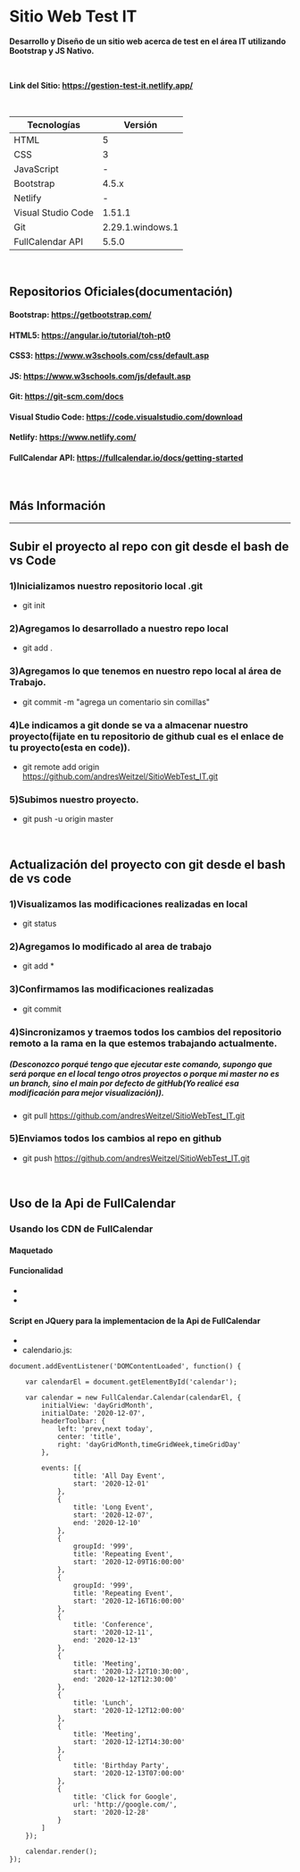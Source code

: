 # Sitio Web Test IT

**Desarrollo y Diseño de un sitio web acerca de test en el área IT utilizando Bootstrap y JS Nativo.**

</br>

**Link del Sitio: https://gestion-test-it.netlify.app/**

</br>

| Tecnologías | Versión |
| ------------- | ------------- |
| HTML |   5 |
| CSS | 3  |
| JavaScript | -  |
| Bootstrap | 4.5.x  |
| Netlify | -  |
| Visual Studio Code | 1.51.1 |
| Git | 2.29.1.windows.1  |
| FullCalendar API | 5.5.0  |

</br>

## Repositorios Oficiales(documentación)

#### Bootstrap:   https://getbootstrap.com/
#### HTML5:     https://angular.io/tutorial/toh-pt0
#### CSS3:         https://www.w3schools.com/css/default.asp
#### JS:        https://www.w3schools.com/js/default.asp
#### Git:         https://git-scm.com/docs
#### Visual Studio Code:        https://code.visualstudio.com/download
#### Netlify:          https://www.netlify.com/
#### FullCalendar API: https://fullcalendar.io/docs/getting-started

</br>

## Más Información

<hr>

## Subir el proyecto al repo con git desde el bash de vs Code 

### 1)Inicializamos nuestro repositorio local .git
* git init

### 2)Agregamos lo desarrollado a nuestro repo local
* git add .

### 3)Agregamos lo que tenemos en nuestro repo local al área de Trabajo.
* git commit -m "agrega un comentario sin comillas"

### 4)Le indicamos a git donde se va a almacenar nuestro proyecto(fijate en tu repositorio de github cual es el enlace de tu proyecto(esta en code)).
* git remote add origin https://github.com/andresWeitzel/SitioWebTest_IT.git

### 5)Subimos nuestro proyecto.
* git push -u origin master


</br>


## Actualización del proyecto con git desde el bash de vs code

### 1)Visualizamos las modificaciones realizadas en local
* git status

### 2)Agregamos lo modificado al area de trabajo
* git add *

### 3)Confirmamos las modificaciones realizadas
* git commit

### 4)Sincronizamos y traemos todos los cambios del repositorio remoto a la rama en la que estemos trabajando actualmente.
##### (Desconozco porqué tengo que ejecutar este comando, supongo que será porque en el local tengo otros proyectos o porque mi master no es un branch, sino el main por defecto de gitHub(Yo realicé esa modificación para mejor visualización)).
* git pull https://github.com/andresWeitzel/SitioWebTest_IT.git

### 5)Enviamos todos los cambios al repo en github
* git push https://github.com/andresWeitzel/SitioWebTest_IT.git

</br>

## Uso de la Api de FullCalendar

### Usando los CDN de FullCalendar

#### Maquetado
 <link rel='stylesheet' href='https://cdn.jsdelivr.net/npm/fullcalendar@5.5.0/main.min.css'>

#### Funcionalidad
*  <script type='text/javascript' src='https://cdn.jsdelivr.net/npm/fullcalendar@5.5.0/main.min.js'></script>
*  <script type='text/javascript' src='https://cdn.jsdelivr.net/npm/fullcalendar@5.5.0/locales-all.min.js'></script>

#### Script en JQuery para la implementacion de la Api de FullCalendar
* <script type="text/javascript" src="../js/utilidades/calendario.js"></script>
* calendario.js:
```
document.addEventListener('DOMContentLoaded', function() {

    var calendarEl = document.getElementById('calendar');

    var calendar = new FullCalendar.Calendar(calendarEl, {
        initialView: 'dayGridMonth',
        initialDate: '2020-12-07',
        headerToolbar: {
            left: 'prev,next today',
            center: 'title',
            right: 'dayGridMonth,timeGridWeek,timeGridDay'
        },

        events: [{
                title: 'All Day Event',
                start: '2020-12-01'
            },
            {
                title: 'Long Event',
                start: '2020-12-07',
                end: '2020-12-10'
            },
            {
                groupId: '999',
                title: 'Repeating Event',
                start: '2020-12-09T16:00:00'
            },
            {
                groupId: '999',
                title: 'Repeating Event',
                start: '2020-12-16T16:00:00'
            },
            {
                title: 'Conference',
                start: '2020-12-11',
                end: '2020-12-13'
            },
            {
                title: 'Meeting',
                start: '2020-12-12T10:30:00',
                end: '2020-12-12T12:30:00'
            },
            {
                title: 'Lunch',
                start: '2020-12-12T12:00:00'
            },
            {
                title: 'Meeting',
                start: '2020-12-12T14:30:00'
            },
            {
                title: 'Birthday Party',
                start: '2020-12-13T07:00:00'
            },
            {
                title: 'Click for Google',
                url: 'http://google.com/',
                start: '2020-12-28'
            }
        ]
    });

    calendar.render();
});

```
